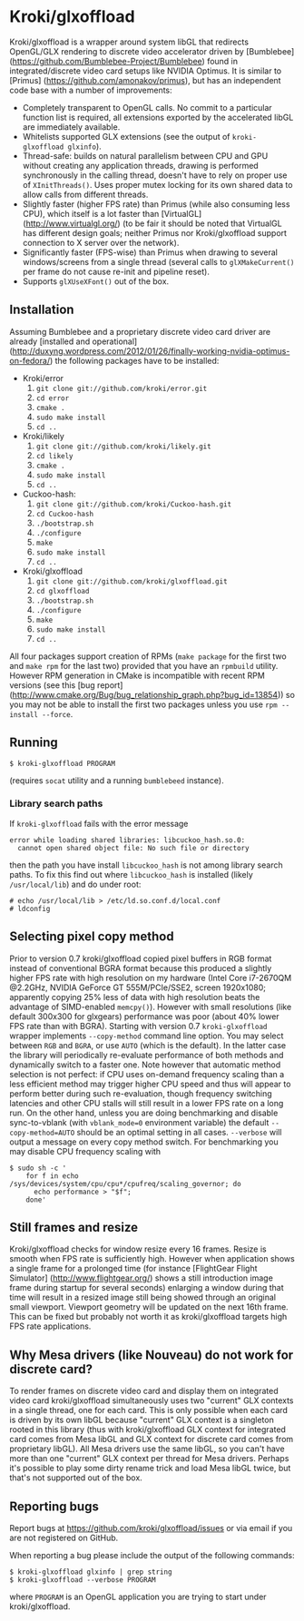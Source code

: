 # Kroki/glxoffload

Kroki/glxoffload is a wrapper around system libGL that redirects
OpenGL/GLX rendering to discrete video accelerator driven by
[Bumblebee] (https://github.com/Bumblebee-Project/Bumblebee) found in
integrated/discrete video card setups like NVIDIA Optimus.  It is
similar to [Primus] (https://github.com/amonakov/primus), but has an
independent code base with a number of improvements:

* Completely transparent to OpenGL calls.  No commit to a particular
  function list is required, all extensions exported by the
  accelerated libGL are immediately available.
* Whitelists supported GLX extensions (see the output of
  `kroki-glxoffload glxinfo`).
* Thread-safe: builds on natural parallelism between CPU and GPU
  without creating any application threads, drawing is performed
  synchronously in the calling thread, doesn't have to rely on proper
  use of `XInitThreads()`.  Uses proper mutex locking for its own
  shared data to allow calls from different threads.
* Slightly faster (higher FPS rate) than Primus (while also consuming
  less CPU), which itself is a lot faster than [VirtualGL]
  (http://www.virtualgl.org/) (to be fair it should be noted that
  VirtualGL has different design goals; neither Primus nor
  Kroki/glxoffload support connection to X server over the network).
* Significantly faster (FPS-wise) than Primus when drawing to several
  windows/screens from a single thread (several calls to
  `glXMakeCurrent()` per frame do not cause re-init and pipeline
  reset).
* Supports `glXUseXFont()` out of the box.


## Installation

Assuming Bumblebee and a proprietary discrete video card driver are
already [installed and operational]
(http://duxyng.wordpress.com/2012/01/26/finally-working-nvidia-optimus-on-fedora/)
the following packages have to be installed:

* Kroki/error
  1. `git clone git://github.com/kroki/error.git`
  2. `cd error`
  3. `cmake .`
  4. `sudo make install`
  5. `cd ..`
* Kroki/likely
  1. `git clone git://github.com/kroki/likely.git`
  2. `cd likely`
  3. `cmake .`
  4. `sudo make install`
  5. `cd ..`
* Cuckoo-hash:
  1. `git clone git://github.com/kroki/Cuckoo-hash.git`
  2. `cd Cuckoo-hash`
  3. `./bootstrap.sh`
  4. `./configure`
  5. `make`
  6. `sudo make install`
  7. `cd ..`
* Kroki/glxoffload
  1. `git clone git://github.com/kroki/glxoffload.git`
  2. `cd glxoffload`
  3. `./bootstrap.sh`
  4. `./configure`
  5. `make`
  6. `sudo make install`
  7. `cd ..`

All four packages support creation of RPMs (`make package` for the
first two and `make rpm` for the last two) provided that you have an
`rpmbuild` utility.  However RPM generation in CMake is incompatible
with recent RPM versions (see this [bug report]
(http://www.cmake.org/Bug/bug_relationship_graph.php?bug_id=13854)) so
you may not be able to install the first two packages unless you use
`rpm --install --force`.


## Running

    $ kroki-glxoffload PROGRAM

(requires `socat` utility and a running `bumblebeed` instance).


### Library search paths

If `kroki-glxoffload` fails with the error message

    error while loading shared libraries: libcuckoo_hash.so.0:
      cannot open shared object file: No such file or directory

then the path you have install `libcuckoo_hash` is not among library
search paths.  To fix this find out where `libcuckoo_hash` is
installed (likely `/usr/local/lib`) and do under root:

    # echo /usr/local/lib > /etc/ld.so.conf.d/local.conf
    # ldconfig


## Selecting pixel copy method

Prior to version 0.7 kroki/glxoffload copied pixel buffers in RGB
format instead of conventional BGRA format because this produced a
slightly higher FPS rate with high resolution on my hardware (Intel
Core i7-2670QM @2.2GHz, NVIDIA GeForce GT 555M/PCIe/SSE2, screen
1920x1080; apparently copying 25% less of data with high resolution
beats the advantage of SIMD-enabled `memcpy()`).  However with small
resolutions (like default 300x300 for glxgears) performance was poor
(about 40% lower FPS rate than with BGRA).  Starting with version 0.7
`kroki-glxoffload` wrapper implements `--copy-method` command line
option.  You may select between `RGB` and `BGRA`, or use `AUTO` (which
is the default).  In the latter case the library will periodically
re-evaluate performance of both methods and dynamically switch to a
faster one.  Note however that automatic method selection is not
perfect: if CPU uses on-demand frequency scaling than a less efficient
method may trigger higher CPU speed and thus will appear to perform
better during such re-evaluation, though frequency switching latencies
and other CPU stalls will still result in a lower FPS rate on a long
run.  On the other hand, unless you are doing benchmarking and disable
sync-to-vblank (with `vblank_mode=0` environment variable) the default
`--copy-method=AUTO` should be an optimal setting in all cases.
`--verbose` will output a message on every copy method switch.  For
benchmarking you may disable CPU frequency scaling with

    $ sudo sh -c '
        for f in echo /sys/devices/system/cpu/cpu*/cpufreq/scaling_governor; do
          echo performance > "$f";
        done'


## Still frames and resize

Kroki/glxoffload checks for window resize every 16 frames.  Resize is
smooth when FPS rate is sufficiently high.  However when application
shows a single frame for a prolonged time (for instance [FlightGear
Flight Simulator] (http://www.flightgear.org/) shows a still
introduction image frame during startup for several seconds) enlarging
a window during that time will result in a resized image still being
showed through an original small viewport.  Viewport geometry will be
updated on the next 16th frame.  This can be fixed but probably not
worth it as kroki/glxoffload targets high FPS rate applications.


## Why Mesa drivers (like Nouveau) do not work for discrete card?

To render frames on discrete video card and display them on integrated
video card kroki/glxoffload simultaneously uses two "current" GLX
contexts in a single thread, one for each card.  This is only possible
when each card is driven by its own libGL because "current" GLX
context is a singleton rooted in this library (thus with
kroki/glxoffload GLX context for integrated card comes from Mesa libGL
and GLX context for discrete card comes from proprietary libGL).  All
Mesa drivers use the same libGL, so you can't have more than one
"current" GLX context per thread for Mesa drivers.  Perhaps it's
possible to play some dirty rename trick and load Mesa libGL twice,
but that's not supported out of the box.


## Reporting bugs

Report bugs at https://github.com/kroki/glxoffload/issues or via email
if you are not registered on GitHub.

When reporting a bug please include the output of the following commands:

    $ kroki-glxoffload glxinfo | grep string
    $ kroki-glxoffload --verbose PROGRAM

where `PROGRAM` is an OpenGL application you are trying to start under
kroki/glxoffload.
